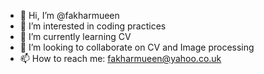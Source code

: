 - 👋 Hi, I’m @fakharmueen
- 👀 I’m interested in coding practices
- 🌱 I’m currently learning CV
- 💞️ I’m looking to collaborate on CV and Image processing
- 📫 How to reach me: fakharmueen@yahoo.co.uk

<!---
fakharmueen/fakharmueen is a ✨ special ✨ repository because its `README.md` (this file) appears on your GitHub profile.
You can click the Preview link to take a look at your changes.
--->
